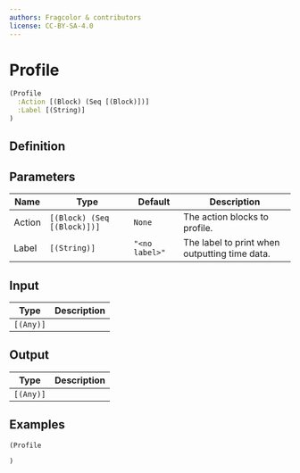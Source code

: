 ```yaml
---
authors: Fragcolor & contributors
license: CC-BY-SA-4.0
---
```



# Profile

```clojure
(Profile
  :Action [(Block) (Seq [(Block)])]
  :Label [(String)]
)
```


## Definition




## Parameters

| Name | Type | Default | Description |
|------|------|---------|-------------|
| Action | `[(Block) (Seq [(Block)])]` | `None` | The action blocks to profile. |
| Label | `[(String)]` | `"<no label>"` | The label to print when outputting time data. |


## Input

| Type | Description |
|------|-------------|
| `[(Any)]` |  |


## Output

| Type | Description |
|------|-------------|
| `[(Any)]` |  |


## Examples

```clojure
(Profile

)
```
